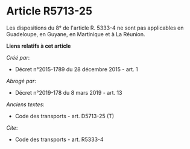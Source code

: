 # Article R5713-25

Les dispositions du 8° de l'article R. 5333-4 ne sont pas applicables en Guadeloupe, en Guyane, en Martinique et à La
Réunion.

**Liens relatifs à cet article**

_Créé par_:

  - Décret n°2015-1789 du 28 décembre 2015 - art. 1

_Abrogé par_:

  - Décret n°2019-178 du 8 mars 2019 - art. 13

_Anciens textes_:

  - Code des transports - art. D5713-25 (T)

_Cite_:

  - Code des transports - art. R5333-4

